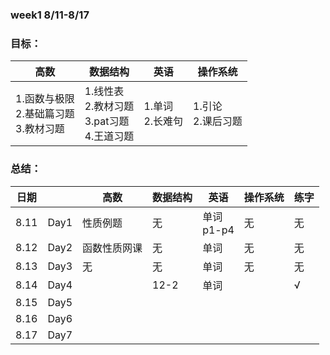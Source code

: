 ### week1 8/11-8/17

### 目标：

| 高数                                           | 数据结构                                                | 英语                 | 操作系统               |
| ---------------------------------------------- | ------------------------------------------------------- | -------------------- | ---------------------- |
| 1.函数与极限<br />2.基础篇习题<br />3.教材习题 | 1.线性表<br />2.教材习题<br />3.pat习题<br />4.王道习题 | 1.单词<br />2.长难句 | 1.引论<br />2.课后习题 |

### 总结：

| 日期 |      | 高数         | 数据结构 | 英语            | 操作系统 | 练字 |
| ---- | :--- | ------------ | -------- | --------------- | -------- | ---- |
| 8.11 | Day1 | 性质例题     | 无       | 单词<br />p1-p4 | 无       | 无   |
| 8.12 | Day2 | 函数性质网课 | 无       | 单词            | 无       | 无   |
| 8.13 | Day3 | 无           | 无       | 单词            | 无       | 无   |
| 8.14 | Day4 |              | 12-2     | 单词            |          | √   |
| 8.15 | Day5 |              |          |                 |          |      |
| 8.16 | Day6 |              |          |                 |          |      |
| 8.17 | Day7 |              |          |                 |          |      |
